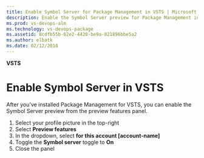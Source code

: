 ```yaml
---
title: Enable Symbol Server for Package Management in VSTS | Microsoft Docs
description: Enable the Symbol Server preview for Package Management in Visual Studio Team Services
ms.prod: vs-devops-alm
ms.technology: vs-devops-package
ms.assetid: 8cdfb55b-62e2-4420-be9a-021896bbe5a2
ms.author: elbatk
ms.date: 02/12/2018
---
```

[//]: # (monikerRange: 'vsts')

**VSTS**

# Enable Symbol Server in VSTS

After you've installed Package Management for VSTS, you can enable the Symbol Server preview from the preview features panel.

1. Select your profile picture in the top-right
1. Select **Preview features**
1. In the dropdown, select **for this account [account-name]**
1. Toggle the **Symbol server** toggle to **On**
1. Close the panel